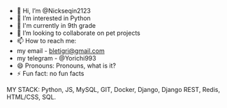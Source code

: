 - 👋 Hi, I’m @Nickseqin2123
- 👀 I’m interested in Python
- 🌱 I'm currently in 9th grade
- 💞️ I’m looking to collaborate on pet projects
- 📫 How to reach me:
-  my email - bletigri@gmail.com
-  my telegram - @Yorichi993
- 😄 Pronouns: Pronouns, what is it?
- ⚡ Fun fact: no fun facts

MY STACK:
Python,
JS,
MySQL,
GIT,
Docker,
Django,
Django REST,
Redis,
HTML/CSS,
SQL.
